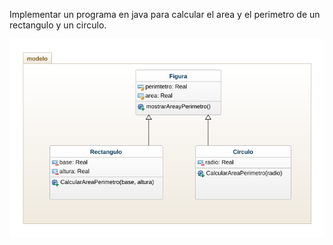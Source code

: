 Implementar un programa en java para calcular el area y el perimetro de un rectangulo y un circulo.

![diagrama](class-diagram.png)
